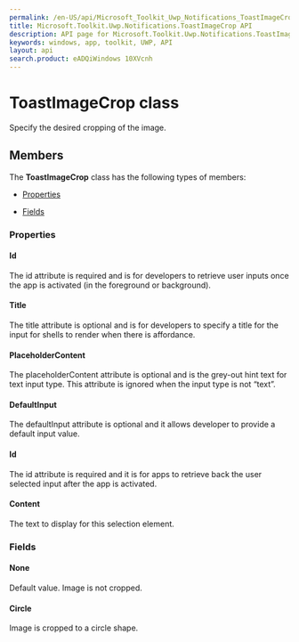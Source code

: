 ```yaml
---
permalink: /en-US/api/Microsoft_Toolkit_Uwp_Notifications_ToastImageCrop.htm
title: Microsoft.Toolkit.Uwp.Notifications.ToastImageCrop API 
description: API page for Microsoft.Toolkit.Uwp.Notifications.ToastImageCrop
keywords: windows, app, toolkit, UWP, API
layout: api
search.product: eADQiWindows 10XVcnh
---
```



# ToastImageCrop class

Specify the desired cropping of the image.

## Members

The **ToastImageCrop** class has the following types of members:

* [Properties](#Properties)

* [Fields](#Fields)

### Properties

#### Id

The id attribute is required and is for developers to retrieve user inputs once the app is activated (in the foreground or background).



#### Title

The title attribute is optional and is for developers to specify a title for the input for shells to render when there is affordance.



#### PlaceholderContent

The placeholderContent attribute is optional and is the grey-out hint text for text input type. This attribute is ignored when the input type is not “text”.



#### DefaultInput

The defaultInput attribute is optional and it allows developer to provide a default input value.



#### Id

The id attribute is required and it is for apps to retrieve back the user selected input after the app is activated.



#### Content

The text to display for this selection element.



### Fields

#### None

Default value. Image is not cropped.



#### Circle

Image is cropped to a circle shape.


